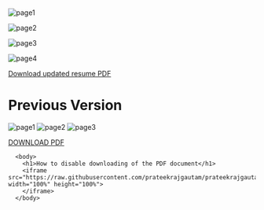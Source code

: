 # 

![page1](https://raw.githubusercontent.com/prateekrajgautam/prateekrajgautam.github.io/master/V2/01.jpg)

![page2](https://raw.githubusercontent.com/prateekrajgautam/prateekrajgautam.github.io/master/V2/02.jpg)

![page3](https://raw.githubusercontent.com/prateekrajgautam/prateekrajgautam.github.io/master/V2/03.jpg)

![page4](https://raw.githubusercontent.com/prateekrajgautam/prateekrajgautam.github.io/master/V2/04.jpg)

[Download updated resume PDF](https://raw.githubusercontent.com/prateekrajgautam/prateekrajgautam.github.io/master/01_PrateekRajGautam_2021_Resume_with_photo_V2.pdf)



# Previous Version   





![page1](https://raw.githubusercontent.com/prateekrajgautam/prateekrajgautam.github.io/master/1.png)
![page2](https://raw.githubusercontent.com/prateekrajgautam/prateekrajgautam.github.io/master/2.png)
![page3](https://raw.githubusercontent.com/prateekrajgautam/prateekrajgautam.github.io/master/3.png)



[DOWNLOAD PDF](https://raw.githubusercontent.com/prateekrajgautam/prateekrajgautam.github.io/master/01_PrateekRajGautam_2021_Resume_with_photo_V2.pdf)





```
  <body>
    <h1>How to disable downloading of the PDF document</h1>
    <iframe src="https://raw.githubusercontent.com/prateekrajgautam/prateekrajgautam.github.io/master/01_PrateekRajGautam_2021_Resume_with_photo_V2.pdf#toolbar=0" width="100%" height="100%">
    </iframe>
  </body>
```